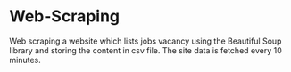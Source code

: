 # Web-Scraping
Web scraping a website which lists jobs vacancy using the Beautiful Soup library and storing the content in csv file. The site data is fetched every 10 minutes.
